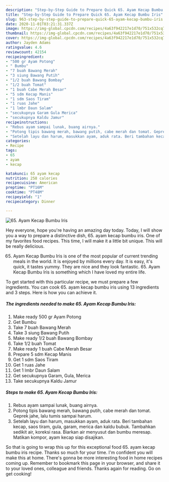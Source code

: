 ```yaml
---
description: "Step-by-Step Guide to Prepare Quick 65. Ayam Kecap Bumbu Iris"
title: "Step-by-Step Guide to Prepare Quick 65. Ayam Kecap Bumbu Iris"
slug: 963-step-by-step-guide-to-prepare-quick-65-ayam-kecap-bumbu-iris
date: 2020-11-01T03:21:31.337Z
image: https://img-global.cpcdn.com/recipes/4a63f942217e1d70/751x532cq70/65-ayam-kecap-bumbu-iris-foto-resep-utama.jpg
thumbnail: https://img-global.cpcdn.com/recipes/4a63f942217e1d70/751x532cq70/65-ayam-kecap-bumbu-iris-foto-resep-utama.jpg
cover: https://img-global.cpcdn.com/recipes/4a63f942217e1d70/751x532cq70/65-ayam-kecap-bumbu-iris-foto-resep-utama.jpg
author: Jayden Adams
ratingvalue: 4.6
reviewcount: 42154
recipeingredient:
- "500 gr Ayam Potong"
- " Bumbu"
- "7 buah Bawang Merah"
- "3 siung Bawang Putih"
- "1/2 buah Bawang Bombay"
- "1/2 buah Tomat"
- "1 buah Cabe Merah Besar"
- "5 sdm Kecap Manis"
- "1 sdm Saos Tiram"
- "1 ruas Jahe"
- "1 lmbr Daun Salam"
- "secukupnya Garam Gula Merica"
- "secukupnya Kaldu Jamur"
recipeinstructions:
- "Rebus ayam sampai lunak, buang airnya."
- "Potong tipis bawang merah, bawang putih, cabe merah dan tomat. Geprek jahe, lalu tumis sampai harum."
- "Setelah layu dan harum, masukkan ayam, aduk rata. Beri tambahan kecap, saos tiram, gula, garam, merica dan kaldu bubuk. Tambahkan sedikit air, koreksi rasa. Biarkan air menyusut dan bumbu meresap. Matikan kompor, ayam kecap siap disajikan."
categories:
- Recipe
tags:
- 65
- ayam
- kecap

katakunci: 65 ayam kecap 
nutrition: 258 calories
recipecuisine: American
preptime: "PT16M"
cooktime: "PT48M"
recipeyield: "1"
recipecategory: Dinner

---
```



![65. Ayam Kecap Bumbu Iris](https://img-global.cpcdn.com/recipes/4a63f942217e1d70/751x532cq70/65-ayam-kecap-bumbu-iris-foto-resep-utama.jpg)

Hey everyone, hope you're having an amazing day today. Today, I will show you a way to prepare a distinctive dish, 65. ayam kecap bumbu iris. One of my favorites food recipes. This time, I will make it a little bit unique. This will be really delicious.



65. Ayam Kecap Bumbu Iris is one of the most popular of current trending meals in the world. It is enjoyed by millions every day. It is easy, it's quick, it tastes yummy. They are nice and they look fantastic. 65. Ayam Kecap Bumbu Iris is something which I have loved my entire life.


To get started with this particular recipe, we must prepare a few ingredients. You can cook 65. ayam kecap bumbu iris using 13 ingredients and 3 steps. Here is how you can achieve it.

<!--inarticleads1-->

##### The ingredients needed to make 65. Ayam Kecap Bumbu Iris:

1. Make ready 500 gr Ayam Potong
1. Get  Bumbu
1. Take 7 buah Bawang Merah
1. Take 3 siung Bawang Putih
1. Make ready 1/2 buah Bawang Bombay
1. Take 1/2 buah Tomat
1. Make ready 1 buah Cabe Merah Besar
1. Prepare 5 sdm Kecap Manis
1. Get 1 sdm Saos Tiram
1. Get 1 ruas Jahe
1. Get 1 lmbr Daun Salam
1. Get secukupnya Garam, Gula, Merica
1. Take secukupnya Kaldu Jamur




<!--inarticleads2-->

##### Steps to make 65. Ayam Kecap Bumbu Iris:

1. Rebus ayam sampai lunak, buang airnya.
1. Potong tipis bawang merah, bawang putih, cabe merah dan tomat. Geprek jahe, lalu tumis sampai harum.
1. Setelah layu dan harum, masukkan ayam, aduk rata. Beri tambahan kecap, saos tiram, gula, garam, merica dan kaldu bubuk. Tambahkan sedikit air, koreksi rasa. Biarkan air menyusut dan bumbu meresap. Matikan kompor, ayam kecap siap disajikan.




So that is going to wrap this up for this exceptional food 65. ayam kecap bumbu iris recipe. Thanks so much for your time. I'm confident you will make this at home. There's gonna be more interesting food in home recipes coming up. Remember to bookmark this page in your browser, and share it to your loved ones, colleague and friends. Thanks again for reading. Go on get cooking!
